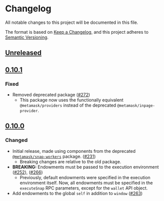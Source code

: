 # Changelog
All notable changes to this project will be documented in this file.

The format is based on [Keep a Changelog](https://keepachangelog.com/en/1.0.0/),
and this project adheres to [Semantic Versioning](https://semver.org/spec/v2.0.0.html).

## [Unreleased]

## [0.10.1]
### Fixed
- Removed deprecated package ([#272](https://github.com/MetaMask/snaps-skunkworks/pull/272))
  - This package now uses the functionally equivalent `@metamask/providers` instead of the deprecated `@metamask/inpage-provider`.

## [0.10.0]
### Changed
- Initial release, made using components from the deprecated [`@metamask/snap-workers`](https://npmjs.com/package/@metamask/snap-workers) package. ([#231](https://github.com/MetaMask/snaps-skunkworks/pull/231))
  - Breaking changes are relative to the old package.
- **BREAKING:** Endowments must be passed to the execution environment ([#252](https://github.com/MetaMask/snaps-skunkworks/pull/252)), ([#266](https://github.com/MetaMask/snaps-skunkworks/pull/266))
  - Previously, default endowments were specified in the execution environment itself. Now, all endowments must be specified in the `executeSnap` RPC parameters, except for the `wallet` API object.
- Add endowments to the global `self` in addition to `window` ([#263](https://github.com/MetaMask/snaps-skunkworks/pull/263))

[Unreleased]: https://github.com/MetaMask/snaps-skunkworks/compare/v0.10.1...HEAD
[0.10.1]: https://github.com/MetaMask/snaps-skunkworks/compare/v0.10.0...v0.10.1
[0.10.0]: https://github.com/MetaMask/snaps-skunkworks/releases/tag/v0.10.0
